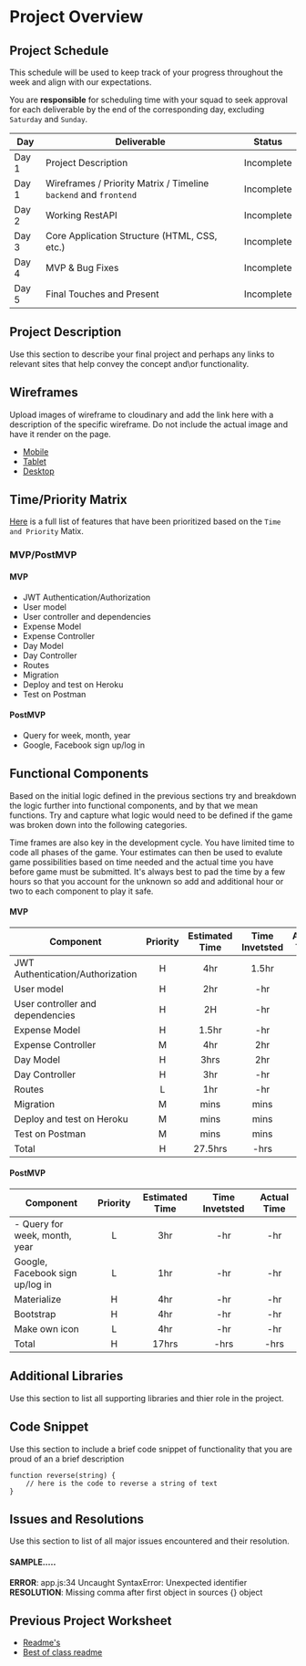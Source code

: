 # Project Overview

## Project Schedule

This schedule will be used to keep track of your progress throughout the week and align with our expectations.

You are **responsible** for scheduling time with your squad to seek approval for each deliverable by the end of the corresponding day, excluding `Saturday` and `Sunday`.

| Day   | Deliverable                                                      | Status     |
| ----- | ---------------------------------------------------------------- | ---------- |
| Day 1 | Project Description                                              | Incomplete |
| Day 1 | Wireframes / Priority Matrix / Timeline `backend` and `frontend` | Incomplete |
| Day 2 | Working RestAPI                                                  | Incomplete |
| Day 3 | Core Application Structure (HTML, CSS, etc.)                     | Incomplete |
| Day 4 | MVP & Bug Fixes                                                  | Incomplete |
| Day 5 | Final Touches and Present                                        | Incomplete |

## Project Description

Use this section to describe your final project and perhaps any links to relevant sites that help convey the concept and\or functionality.

## Wireframes

Upload images of wireframe to cloudinary and add the link here with a description of the specific wireframe. Do not include the actual image and have it render on the page.

- [Mobile](https://git.generalassemb.ly/SEIR-629/project-1-portfolio/blob/master/readme-assets/mobile.png)
- [Tablet](https://git.generalassemb.ly/SEIR-629/project-1-portfolio/blob/master/readme-assets/nav-highlight.gif)
- [Desktop](https://git.generalassemb.ly/SEIR-629/project-1-portfolio/blob/master/readme-assets/desktop.png)

## Time/Priority Matrix

[Here](https://res.cloudinary.com/dssciwyew/image/upload/v1598229178/Priority%20Matrix%20Backend%20P3.png) is a full list of features that have been prioritized based on the `Time and Priority` Matix.

### MVP/PostMVP

#### MVP

- JWT Authentication/Authorization
- User model
- User controller and dependencies
- Expense Model
- Expense Controller
- Day Model
- Day Controller
- Routes
- Migration
- Deploy and test on Heroku
- Test on Postman

#### PostMVP

- Query for week, month, year
- Google, Facebook sign up/log in

## Functional Components

Based on the initial logic defined in the previous sections try and breakdown the logic further into functional components, and by that we mean functions. Try and capture what logic would need to be defined if the game was broken down into the following categories.

Time frames are also key in the development cycle. You have limited time to code all phases of the game. Your estimates can then be used to evalute game possibilities based on time needed and the actual time you have before game must be submitted. It's always best to pad the time by a few hours so that you account for the unknown so add and additional hour or two to each component to play it safe.

#### MVP

| Component                            | Priority | Estimated Time | Time Invetsted | Actual Time |
| -----------------------              | :------: | :------------: | :------------: | :---------: |
|  JWT Authentication/Authorization    |    H     |      4hr       |     1.5hr      |     -hr     |
|  User model                          |    H     |      2hr       |      -hr       |     -hr     |
|  User controller and dependencies   |     H     |       2H        |      -hr       |     -hr     |
|  Expense Model                      |    H     |     1.5hr      |      -hr       |     -hr     |
| Expense Controller                  |    M     |      4hr       |      2hr       |     -hr     |
|  Day Model                          |    H     |      3hrs      |      2hr       |     -hr     |
| Day Controller                      |    H     |      3hr       |      -hr       |     -hr     |
|   Routes                            |    L     |      1hr       |      -hr       |     -hr     |
| Migration                           |    M     |      mins      |       mins      |     mins   |
| Deploy and test on Heroku           |    M     |      mins      |       mins       |    mins    |
|  Test on Postman                    |    M      |     mins       |      mins        |   mins     |
| Total                                |    H     |    27.5hrs     |      -hrs      |    -hrs     |

#### PostMVP

| Component                            | Priority | Estimated Time | Time Invetsted | Actual Time |
| ---------------------                | :------: | :------------: | :------------: | :---------: |
|- Query for week, month, year         |    L    |      3hr        |      -hr       |     -hr     |
|  Google, Facebook sign up/log in     |    L     |      1hr       |      -hr       |     -hr     | 
| Materialize                          |    H     |      4hr       |      -hr       |     -hr     |
| Bootstrap                            |    H     |      4hr       |      -hr       |     -hr     |
| Make own icon                        |    L     |      4hr       |      -hr       |     -hr     |
| Total                                |    H     |     17hrs      |      -hrs      |    -hrs     |

## Additional Libraries

Use this section to list all supporting libraries and thier role in the project.

## Code Snippet

Use this section to include a brief code snippet of functionality that you are proud of an a brief description

```
function reverse(string) {
	// here is the code to reverse a string of text
}
```

## Issues and Resolutions

Use this section to list of all major issues encountered and their resolution.

#### SAMPLE.....

**ERROR**: app.js:34 Uncaught SyntaxError: Unexpected identifier  
**RESOLUTION**: Missing comma after first object in sources {} object

## Previous Project Worksheet

- [Readme's](https://github.com/jkeohan/fewd-class-repo/tree/master/final-project-worksheet/project-worksheet-examples)
- [Best of class readme](https://github.com/jkeohan/fewd-class-repo/blob/master/final-project-worksheet/project-worksheet-examples/portfolio-gracie.md)
